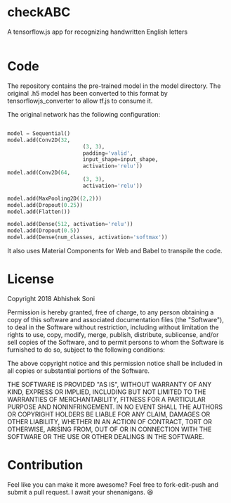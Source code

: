 # checkABC

A tensorflow.js app for recognizing handwritten English letters

![]()

# Code
The repository contains the pre-trained model in the model directory. The original .h5 model has been converted to this format by tensorflowjs_converter to allow tf.js to consume it.

The original network has the following configuration:

```python

model = Sequential()
model.add(Conv2D(32,
                        (3, 3),
                        padding='valid',
                        input_shape=input_shape,
                        activation='relu'))
model.add(Conv2D(64,
                        (3, 3),
                        activation='relu'))

model.add(MaxPooling2D((2,2)))
model.add(Dropout(0.25))
model.add(Flatten())

model.add(Dense(512, activation='relu'))
model.add(Dropout(0.5))
model.add(Dense(num_classes, activation='softmax'))
```

It also uses Material Components for Web and Babel to transpile the code.

# License

Copyright 2018 Abhishek Soni

Permission is hereby granted, free of charge, to any person obtaining a copy of this software and associated documentation files (the "Software"), to deal in the Software without restriction, including without limitation the rights to use, copy, modify, merge, publish, distribute, sublicense, and/or sell copies of the Software, and to permit persons to whom the Software is furnished to do so, subject to the following conditions:

The above copyright notice and this permission notice shall be included in all copies or substantial portions of the Software.

THE SOFTWARE IS PROVIDED "AS IS", WITHOUT WARRANTY OF ANY KIND, EXPRESS OR IMPLIED, INCLUDING BUT NOT LIMITED TO THE WARRANTIES OF MERCHANTABILITY, FITNESS FOR A PARTICULAR PURPOSE AND NONINFRINGEMENT. IN NO EVENT SHALL THE AUTHORS OR COPYRIGHT HOLDERS BE LIABLE FOR ANY CLAIM, DAMAGES OR OTHER LIABILITY, WHETHER IN AN ACTION OF CONTRACT, TORT OR OTHERWISE, ARISING FROM, OUT OF OR IN CONNECTION WITH THE SOFTWARE OR THE USE OR OTHER DEALINGS IN THE SOFTWARE.

# Contribution
Feel like you can make it more awesome? Feel free to fork-edit-push and submit a pull request. I await your shenanigans. :laughing:
